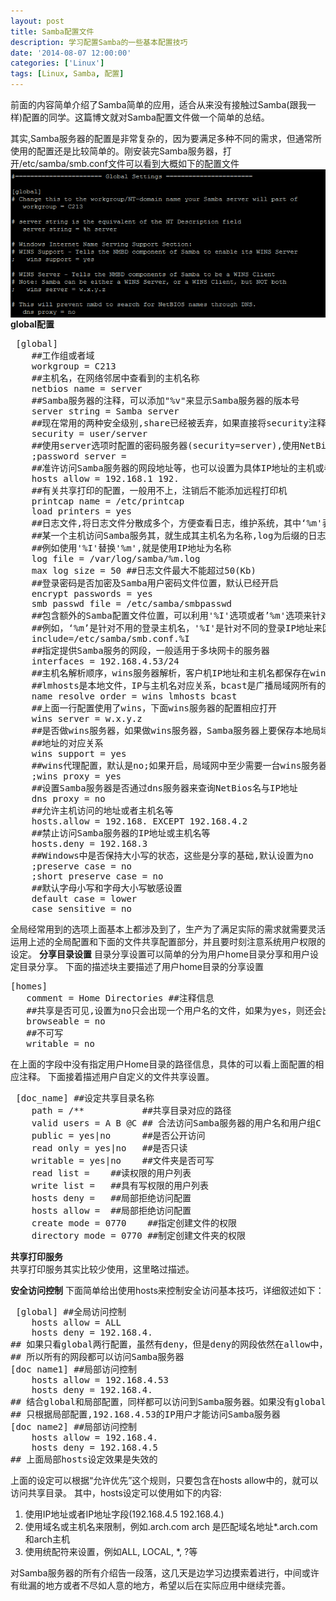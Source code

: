 ```yaml
---
layout: post
title: Samba配置文件
description: 学习配置Samba的一些基本配置技巧
date: '2014-08-07 12:00:00'
categories: ['Linux']
tags: [Linux, Samba, 配置]
---
```


前面的内容简单介绍了Samba简单的应用，适合从来没有接触过Samba(跟我一样)配置的同学。这篇博文就对Samba配置文件做一个简单的总结。
<!--more-->
其实,Samba服务器的配置是非常复杂的，因为要满足多种不同的需求，但通常所使用的配置还是比较简单的。刚安装完Samba服务器，打开/etc/samba/smb.conf文件可以看到大概如下的配置文件
<img src="/images/samba_config_file.png" alt="Samba配置文件" align="middle" />  
**global配置**  
<pre class="prettyprint">
 [global]
	##工作组或者域
	workgroup = C213   
	##主机名，在网络邻居中查看到的主机名称
	netbios name = server  
	##Samba服务器的注释，可以添加"%v"来显示Samba服务器的版本号
	server string = Samba server   
	##现在常用的两种安全级别,share已经被丢弃，如果直接将security注释，可以匿名访问
	security = user/server   
	##使用server选项时配置的密码服务器(security=server),使用NetBios名称
	;password server = <NT-Server-Name>   
	##准许访问Samba服务器的网段地址等，也可以设置为具体IP地址的主机或者某个网域的主机访问
	hosts allow = 192.168.1 192.  
	##有关共享打印的配置，一般用不上，注销后不能添加远程打印机
	printcap name = /etc/printcap
	load printers = yes  
	##日志文件,将日志文件分散成多个，方便查看日志，维护系统，其中‘%m'表示主机，
	##某一个主机访问Samba服务其，就生成其主机名为名称,log为后缀的日志文件，可以对该选项进行修改，
	##例如使用'%I'替换'%m',就是使用IP地址为名称
	log file = /var/log/samba/%m.log
	max log size = 50 ##日志文件最大不能超过50(Kb)  
	##登录密码是否加密及Samba用户密码文件位置，默认已经开启
	encrypt passwords = yes
	smb passwd file = /etc/samba/smbpasswd  
	##包含额外的Samba配置文件位置，可以利用'%I'选项或者’%m'选项来针对不同登录身份的用户设置不同权限
	##例如，‘%m’是针对不用的登录主机名，'%I'是针对不同的登录IP地址来区分，加载不同的配置文档
	include=/etc/samba/smb.conf.%I  
	##指定提供Samba服务的网段，一般适用于多块网卡的服务器
	interfaces = 192.168.4.53/24  
	##主机名解析顺序，wins服务器解析，客户机IP地址和主机名都保存在wins服务器上
	##lmhosts是本地文件，IP与主机名对应关系，bcast是广播局域网所有的主机,3个选项依序执行
	name resolve order = wins lmhosts bcast  
	##上面一行配置使用了wins，下面wins服务器的配置相应打开
	wins server = w.x.y.z  
	##是否做wins服务器，如果做wins服务器，Samba服务器上要保存本地局域网中客户机的主机名同IP
	##地址的对应关系
	wins support = yes  
	##wins代理配置，默认是no;如果开启，局域网中至少需要一台wins服务器
	;wins proxy = yes  
	##设置Samba服务器是否通过dns服务器来查询NetBios名与IP地址
	dns proxy = no  
	##允许主机访问的地址或者主机名等
	hosts.allow = 192.168. EXCEPT 192.168.4.2  
	##禁止访问Samba服务器的IP地址或主机名等
	hosts.deny = 192.168.3  
	##Windows中是否保持大小写的状态，这些是分享的基础,默认设置为no
	;preserve case = no
	;short preserve case = no  
	##默认字母小写和字母大小写敏感设置
	default case = lower
	case sensitive = no  
</pre>
全局经常用到的选项上面基本上都涉及到了，生产为了满足实际的需求就需要灵活运用上述的全局配置和下面的文件共享配置部分，并且要时刻注意系统用户权限的设定。
**分享目录设置**
目录分享设置可以简单的分为用户home目录分享和用户设定目录分享。
下面的描述块主要描述了用户home目录的分享设置
<pre class="prettyprint">
[homes]
   comment = Home Directories ##注释信息
   ##共享是否可见,设置为no只会出现一个用户名的文件，如果为yes，则还会出现一个homes的文件夹
   browseable = no
   ##不可写
   writable = no
</pre>
在上面的字段中没有指定用户Home目录的路径信息，具体的可以看上面配置的相应注释。
下面接着描述用户自定义的文件共享设置。
<pre class="prettyprint">
 [doc_name] ##设定共享目录名称
	path = /**           ##共享目录对应的路径
	valid users = A B @C ## 合法访问Samba服务器的用户名和用户组C
	public = yes|no      ##是否公开访问
	read only = yes|no   ##是否只读
	writable = yes|no    ##文件夹是否可写
    read list =    ##读权限的用户列表
	write list =   ##具有写权限的用户列表
	hosts deny =   ##局部拒绝访问配置
	hosts allow =  ##局部拒绝访问配置
    create mode = 0770    ##指定创建文件的权限
    directory mode = 0770 ##制定创建文件夹的权限
</pre>

**共享打印服务**  
共享打印服务其实比较少使用，这里略过描述。


**安全访问控制**
下面简单给出使用hosts来控制安全访问基本技巧，详细叙述如下：  
<pre class="prettyprint">
 [global] ##全局访问控制
	hosts allow = ALL
	hosts deny = 192.168.4.
## 如果只看global两行配置，虽然有deny，但是deny的网段依然在allow中，
## 所以所有的网段都可以访问Samba服务器  
[doc name1] ##局部访问控制
	hosts allow = 192.168.4.53
	hosts deny = 192.168.4. 
## 结合global和局部配置，同样都可以访问到Samba服务器。如果没有global中的host allow和deny配置，
## 只根据局部配置,192.168.4.53的IP用户才能访问Samba服务器   
[doc name2] ##局部访问控制 
	hosts allow = 192.168.4. 
	hosts deny = 192.168.4.5 
## 上面局部hosts设定效果是失效的
</pre>
上面的设定可以根据“允许优先”这个规则，只要包含在hosts allow中的，就可以访问共享目录。
其中，hosts设定可以使用如下的内容:  
1. 使用IP地址或者IP地址字段(192.168.4.5 192.168.4.)  
2. 使用域名或主机名来限制，例如.arch.com arch 是匹配域名地址*.arch.com和arch主机  
3. 使用统配符来设置，例如ALL, LOCAL, *, ?等  

对Samba服务器的所有介绍告一段落，这几天是边学习边摸索着进行，中间或许有纰漏的地方或者不尽如人意的地方，希望以后在实际应用中继续完善。  
